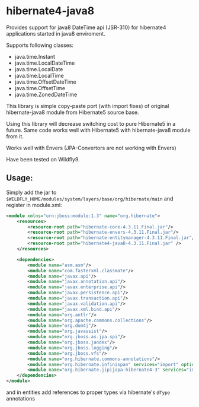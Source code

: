 # hibernate4-java8

Provides support for java8 DateTime api (JSR-310) for hibernate4 applications started in java8 enviroment.

Supports following classes:
- java.time.Instant
- java.time.LocalDateTime
- java.time.LocalDate
- java.time.LocalTime
- java.time.OffsetDateTime
- java.time.OffsetTime
- java.time.ZonedDateTime


This library is simple copy-paste port (with import fixes) of original hibernate-java8 module from Hibernate5 source base.

Using this library will decrease switching cost to pure Hibernate5 in a future. Same code works well with Hibernate5 with
hibernate-java8 module from it.

Works well with Envers (JPA-Convertors are not working with Envers)

Have been tested on Wildfly9. 

## Usage:

Simply add the jar to  `$WILDFLY_HOME/modules/system/layers/base/org/hibernate/main` and register in module.xml:

```xml
<module xmlns="urn:jboss:module:1.3" name="org.hibernate">
    <resources>
        <resource-root path="hibernate-core-4.3.11.Final.jar"/>
        <resource-root path="hibernate-envers-4.3.11.Final.jar"/>
        <resource-root path="hibernate-entitymanager-4.3.11.Final.jar"/>
		<resource-root path="hibernate4-java8-4.3.11.Final.jar" />
    </resources>

    <dependencies>
        <module name="asm.asm"/>
        <module name="com.fasterxml.classmate"/>
        <module name="javax.api"/>
        <module name="javax.annotation.api"/>
        <module name="javax.enterprise.api"/>
        <module name="javax.persistence.api"/>
        <module name="javax.transaction.api"/>
        <module name="javax.validation.api"/>
        <module name="javax.xml.bind.api"/>
        <module name="org.antlr"/>
        <module name="org.apache.commons.collections"/>
        <module name="org.dom4j"/>
        <module name="org.javassist"/>
        <module name="org.jboss.as.jpa.spi"/>
        <module name="org.jboss.jandex"/>
        <module name="org.jboss.logging"/>
        <module name="org.jboss.vfs"/>
        <module name="org.hibernate.commons-annotations"/>
        <module name="org.hibernate.infinispan" services="import" optional="true"/>
        <module name="org.hibernate.jipijapa-hibernate4-3" services="import"/>
    </dependencies>
</module>
```


and in entities add references to proper types via hibernate's `@Type` annotations
